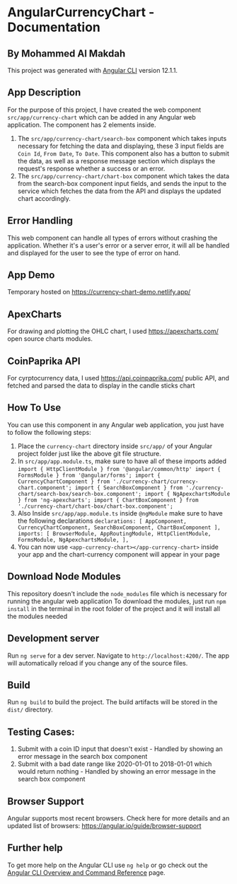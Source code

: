 # AngularCurrencyChart - Documentation
## By Mohammed Al Makdah

This project was generated with [Angular CLI](https://github.com/angular/angular-cli) version 12.1.1.

## App Description
For the purpose of this project, I have created the web component `src/app/currency-chart` which can be added in any Angular web application. The component has 2 elements inside.

1) The `src/app/currency-chart/search-box` component which takes inputs necessary for fetching the data and displaying, these 3 input fields are `Coin Id`, `From Date`, `To Date`. This component also has a button to submit the data, as well as a response message section which displays the request's response whether a success or an error.
2) The `src/app/currency-chart/chart-box` component which takes the data from the search-box component input fields, and sends the input to the service which fetches the data from the API and displays the updated chart accordingly.

## Error Handling
This web component can handle all types of errors without crashing the application. Whether it's a user's error or a server error, it will all be handled and displayed for the user to see the type of error on hand.

## App Demo
Temporary hosted on https://currency-chart-demo.netlify.app/

## ApexCharts
For drawing and plotting the OHLC chart, I used https://apexcharts.com/ open source charts modules.

## CoinPaprika API
For cyrptocurrency data, I used https://api.coinpaprika.com/ public API, and fetched and parsed the data to display in the candle sticks chart

## How To Use
You can use this component in any Angular web application, you just have to follow the following steps:
1) Place the `currency-chart` directory inside `src/app/` of your Angular project folder just like the above git file structure.
2) In `src/app/app.module.ts`, make sure to have all of these imports added
  `import { HttpClientModule } from '@angular/common/http'
  import { FormsModule } from '@angular/forms';
  import { CurrencyChartComponent } from './currency-chart/currency-chart.component';
  import { SearchBoxComponent } from './currency-chart/search-box/search-box.component';
  import { NgApexchartsModule } from 'ng-apexcharts';
  import { ChartBoxComponent } from './currency-chart/chart-box/chart-box.component';`
3) Also Inside `src/app/app.module.ts` inside `@ngModule` make sure to have the following declarations
  `declarations: [
    AppComponent,
    CurrencyChartComponent,
    SearchBoxComponent,
    ChartBoxComponent
  ],
  imports: [
    BrowserModule,
    AppRoutingModule,
    HttpClientModule,
    FormsModule,
    NgApexchartsModule,
  ],`
4) You can now use `<app-currency-chart></app-currency-chart>` inside your app and the chart-currency component will appear in your page

## Download Node Modules
This repository doesn't include the `node_modules` file which is necessary for running the angular web application
To download the modules, just run `npm install` in the terminal in the root folder of the project and it will install all the modules needed

## Development server

Run `ng serve` for a dev server. Navigate to `http://localhost:4200/`. The app will automatically reload if you change any of the source files.

## Build

Run `ng build` to build the project. The build artifacts will be stored in the `dist/` directory.

## Testing Cases:
1) Submit with a coin ID input that doesn't exist - Handled by showing an error message in the search box component
2) Submit with a bad date range like 2020-01-01 to 2018-01-01 which would return nothing - Handled by showing an error message in the search box component

## Browser Support
Angular supports most recent browsers.
Check here for more details and an updated list of browsers: https://angular.io/guide/browser-support

## Further help

To get more help on the Angular CLI use `ng help` or go check out the [Angular CLI Overview and Command Reference](https://angular.io/cli) page.
